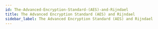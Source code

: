 ```yaml
---
id: The-Advanced-Encryption-Standard-(AES)-and-Rijndael
title: The Advanced Encryption Standard (AES) and Rijndael
sidebar_label: The Advanced Encryption Standard (AES) and Rijndael
---
```



#
